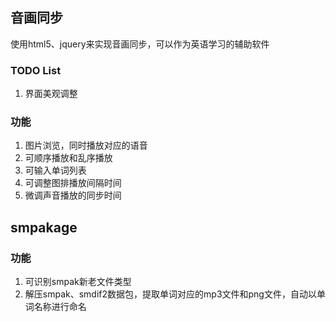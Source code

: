 ## 音画同步
使用html5、jquery来实现音画同步，可以作为英语学习的辅助软件
### TODO List
1. 界面美观调整
### 功能
1. 图片浏览，同时播放对应的语音
2. 可顺序播放和乱序播放
1. 可输入单词列表
1. 可调整图排播放间隔时间
1. 微调声音播放的同步时间

## smpakage
### 功能
1. 可识别smpak新老文件类型
1. 解压smpak、smdif2数据包，提取单词对应的mp3文件和png文件，自动以单词名称进行命名

